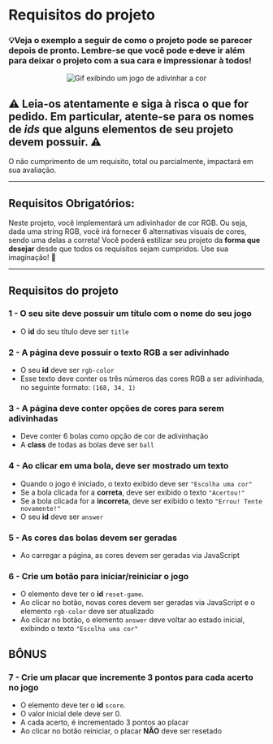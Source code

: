 # Requisitos do projeto

### 💡Veja o exemplo a seguir de como o projeto pode se parecer depois de pronto. Lembre-se que você pode ~~e deve~~ ir além para deixar o projeto com a sua cara e impressionar à todos!

<p align="center">
  <img
    class="rounded mx-auto d-block"
    src="/guess-the-color.gif"
    alt="Gif exibindo um jogo de adivinhar a cor"
  >
</p>

## ⚠️ Leia-os atentamente e siga à risca o que for pedido. Em particular, **atente-se para os nomes de _ids_ que alguns elementos de seu projeto devem possuir**. ⚠️

O não cumprimento de um requisito, total ou parcialmente, impactará em sua avaliação.

---
## Requisitos Obrigatórios:

Neste projeto, você implementará um adivinhador de cor RGB. Ou seja, dada uma string RGB, você irá fornecer 6 alternativas visuais de cores, sendo uma delas a correta! Você poderá estilizar seu projeto da **forma que desejar** desde que todos os requisitos sejam cumpridos. Use sua imaginação! 🧠

---

## Requisitos do projeto

### 1 - O seu site deve possuir um título com o nome do seu jogo

- O **id** do seu título deve ser `title`

### 2 - A página deve possuir o texto RGB a ser adivinhado

- O seu **id** deve ser `rgb-color`
- Esse texto deve conter os três números das cores RGB a ser adivinhada, no seguinte formato: `(168, 34, 1)`

### 3 - A página deve conter opções de cores para serem adivinhadas

- Deve conter 6 bolas como opção de cor de adivinhação
- A **class** de todas as bolas deve ser `ball`

### 4 - Ao clicar em uma bola, deve ser mostrado um texto

- Quando o jogo é iniciado, o texto exibido deve ser `"Escolha uma cor"`
- Se a bola clicada for a **correta**, deve ser exibido o texto `"Acertou!"`
- Se a bola clicada for a **incorreta**, deve ser exibido o texto `"Errou! Tente novamente!"`
- O seu **id** deve ser `answer`

### 5 - As cores das bolas devem ser geradas

- Ao carregar a página, as cores devem ser geradas via JavaScript

### 6 - Crie um botão para iniciar/reiniciar o jogo

- O elemento deve ter o **id** `reset-game`.
- Ao clicar no botão, novas cores devem ser geradas via JavaScript e o elemento `rgb-color` deve ser atualizado
- Ao clicar no botão, o elemento `answer` deve voltar ao estado inicial, exibindo o texto `"Escolha uma cor"`

## BÔNUS

### 7 - Crie um placar que incremente 3 pontos para cada acerto no jogo

- O elemento deve ter o **id** `score`.
- O valor inicial dele deve ser 0.
- A cada acerto, é incrementado 3 pontos ao placar
- Ao clicar no botão reiniciar, o placar **NÃO** deve ser resetado